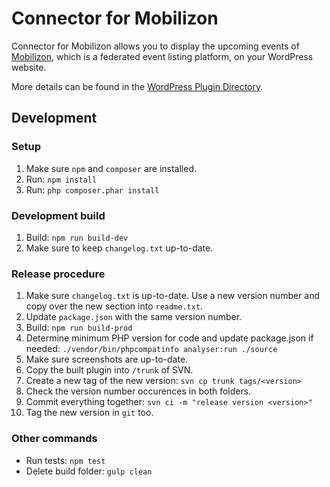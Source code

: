 # Connector for Mobilizon

Connector for Mobilizon allows you to display the upcoming events of [Mobilizon](https://joinmobilizon.org/), which is a federated event listing platform, on your WordPress website.

More details can be found in the [WordPress Plugin Directory](https://wordpress.org/plugins/connector-mobilizon/).

## Development

### Setup
1. Make sure `npm` and `composer` are installed.
2. Run: `npm install`
3. Run: `php composer.phar install`

### Development build
1. Build: `npm run build-dev`
2. Make sure to keep `changelog.txt` up-to-date.

### Release procedure
1. Make sure `changelog.txt` is up-to-date. Use a new version number and copy over the new section into `readme.txt`.
2. Update `package.json` with the same version number.
3. Build: `npm run build-prod`
4. Determine minimum PHP version for code and update package.json if needed: `./vendor/bin/phpcompatinfo analyser:run ./source`
5. Make sure screenshots are up-to-date.
6. Copy the built plugin into `/trunk` of SVN.
7. Create a new tag of the new version: `svn cp trunk tags/<version>`
8. Check the version number occurences in both folders.
9. Commit everything together: `svn ci -m "release version <version>"`
10. Tag the new version in `git` too.

### Other commands
- Run tests: `npm test`
- Delete build folder: `gulp clean`
